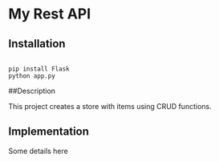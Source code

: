 # My Rest API

## Installation

```

pip install Flask
python app.py
```

##Description

This project creates a store with items using CRUD functions.

## Implementation

Some details here 
